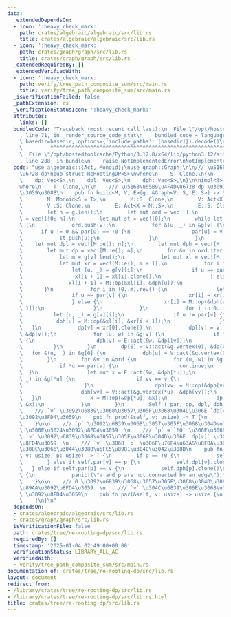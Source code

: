 ```yaml
---
data:
  _extendedDependsOn:
  - icon: ':heavy_check_mark:'
    path: crates/algebraic/algebraic/src/lib.rs
    title: crates/algebraic/algebraic/src/lib.rs
  - icon: ':heavy_check_mark:'
    path: crates/graph/graph/src/lib.rs
    title: crates/graph/graph/src/lib.rs
  _extendedRequiredBy: []
  _extendedVerifiedWith:
  - icon: ':heavy_check_mark:'
    path: verify/tree_path_composite_sum/src/main.rs
    title: verify/tree_path_composite_sum/src/main.rs
  _isVerificationFailed: false
  _pathExtension: rs
  _verificationStatusIcon: ':heavy_check_mark:'
  attributes:
    links: []
  bundledCode: "Traceback (most recent call last):\n  File \"/opt/hostedtoolcache/Python/3.12.8/x64/lib/python3.12/site-packages/onlinejudge_verify/documentation/build.py\"\
    , line 71, in _render_source_code_stat\n    bundled_code = language.bundle(stat.path,\
    \ basedir=basedir, options={'include_paths': [basedir]}).decode()\n          \
    \         ^^^^^^^^^^^^^^^^^^^^^^^^^^^^^^^^^^^^^^^^^^^^^^^^^^^^^^^^^^^^^^^^^^^^^^^^^^^^^^^^^\n\
    \  File \"/opt/hostedtoolcache/Python/3.12.8/x64/lib/python3.12/site-packages/onlinejudge_verify/languages/rust.py\"\
    , line 288, in bundle\n    raise NotImplementedError\nNotImplementedError\n"
  code: "use algebraic::{Act, Monoid};\nuse graph::Graph;\n\n/// \u5168\u65B9\u4F4D\
    \u6728 dp\npub struct ReRootingDP<S>\nwhere\n    S: Clone,\n{\n    par: Vec<usize>,\n\
    \    dp: Vec<S>,\n    dpl: Vec<S>,\n    dph: Vec<S>,\n}\n\nimpl<T> ReRootingDP<T>\n\
    where\n    T: Clone,\n{\n    /// \u5168\u65B9\u4F4D\u6728 dp \u3092\u5B9F\u884C\
    \u3059\u308B\n    pub fn build<M, V, E>(g: &Graph<V::S, E::S>) -> Self\n    where\n\
    \        M: Monoid<S = T>,\n        M::S: Clone,\n        V: Act<X = M::S>,\n\
    \        V::S: Clone,\n        E: Act<X = M::S>,\n        E::S: Clone,\n    {\n\
    \        let n = g.len();\n        let mut ord = vec![];\n        let mut par\
    \ = vec![!0; n];\n        let mut st = vec![0];\n        while let Some(v) = st.pop()\
    \ {\n            ord.push(v);\n            for &(u, _) in &g[v] {\n          \
    \      if u != 0 && par[u] == !0 {\n                    par[u] = v;\n        \
    \            st.push(u);\n                }\n            }\n        }\n\n    \
    \    let mut dpl = vec![M::e(); n];\n        let mut dph = vec![M::e(); n];\n\
    \        let mut dp = vec![M::e(); n];\n        for &v in ord.iter().rev() {\n\
    \            let m = g[v].len();\n            let mut xl = vec![M::e(); m + 1];\n\
    \            let mut xr = vec![M::e(); m + 1];\n            for i in 0..m {\n\
    \                let (u, _) = g[v][i];\n                if u == par[v] {\n   \
    \                 xl[i + 1] = xl[i].clone();\n                } else {\n     \
    \               xl[i + 1] = M::op(&xl[i], &dph[u]);\n                }\n     \
    \       }\n            for i in (0..m).rev() {\n                let (u, _) = g[v][i];\n\
    \                if u == par[v] {\n                    xr[i] = xr[i + 1].clone();\n\
    \                } else {\n                    xr[i] = M::op(&dph[u], &xr[i +\
    \ 1]);\n                }\n            }\n            for i in 0..m {\n      \
    \          let (u, _) = g[v][i];\n                if u != par[v] {\n         \
    \           dph[u] = M::op(&xl[i], &xr[i + 1]);\n                }\n         \
    \   }\n            dp[v] = xr[0].clone();\n            dpl[v] = V::act(&g.vertex(v),\
    \ &dp[v]);\n            for (u, w) in &g[v] {\n                if *u == par[v]\
    \ {\n                    dph[v] = E::act(&w, &dpl[v]);\n                }\n  \
    \          }\n        }\n        dp[0] = V::act(&g.vertex(0), &dp[0]);\n     \
    \   for &(u, _) in &g[0] {\n            dph[u] = V::act(&g.vertex(0), &dph[u]);\n\
    \        }\n        for &v in &ord {\n            for (u, w) in &g[v] {\n    \
    \            if *u == par[v] {\n                    continue;\n              \
    \  }\n                let mut x = E::act(&w, &dph[*u]);\n                for &(vv,\
    \ _) in &g[*u] {\n                    if vv == v {\n                        continue;\n\
    \                    }\n                    dph[vv] = M::op(&dph[vv], &x);\n \
    \                   dph[vv] = V::act(&g.vertex(*u), &dph[vv]);\n             \
    \   }\n                x = M::op(&dp[*u], &x);\n                dp[*u] = V::act(&g.vertex(*u),\
    \ &x);\n            }\n        }\n        Self { par, dp, dpl, dph }\n    }\n\n\
    \    /// `v` \u3092\u6839\u3068\u3057\u305F\u3068\u304D\u306E `dp[v]` \u306E\u5024\
    \u3092\u8FD4\u3059\n    pub fn prod(&self, v: usize) -> T {\n        self.dp[v].clone()\n\
    \    }\n\n    /// `p` \u3092\u6839\u3068\u3057\u305F\u3068\u304D\u306E `dp[v]`\
    \ \u306E\u5024\u3092\u8FD4\u3059  \n    /// `p` = `!0` \u306E\u3068\u304D\u306F\
    \ `v` \u3092\u6839\u3068\u3057\u305F\u3068\u304D\u306E `dp[v]` \u306E\u5024\u3092\
    \u8FD4\u3059  \n    /// `v` \u3068 `p` \u306F\u76F4\u63A5\u8FBA\u3067\u7D50\u3070\
    \u308C\u3066\u3044\u308B\u5FC5\u8981\u304C\u3042\u308B\n    pub fn prod_subtree(&self,\
    \ v: usize, p: usize) -> T {\n        if p == !0 {\n            self.dp[v].clone()\n\
    \        } else if self.par[v] == p {\n            self.dpl[v].clone()\n     \
    \   } else if self.par[p] == v {\n            self.dph[p].clone()\n        } else\
    \ {\n            panic!(\"v and p are not connected by an edge\");\n        }\n\
    \    }\n\n    /// 0 \u3092\u6839\u3068\u3057\u305F\u3068\u304D\u306E `v` \u306E\
    \u89AA\u3092\u8FD4\u3059  \n    /// `v` \u304C\u6839\u306E\u3068\u304D\u306F `!0`\
    \ \u3092\u8FD4\u3059\n    pub fn par(&self, v: usize) -> usize {\n        self.par[v]\n\
    \    }\n}\n"
  dependsOn:
  - crates/algebraic/algebraic/src/lib.rs
  - crates/graph/graph/src/lib.rs
  isVerificationFile: false
  path: crates/tree/re-rooting-dp/src/lib.rs
  requiredBy: []
  timestamp: '2025-01-04 02:49:00+00:00'
  verificationStatus: LIBRARY_ALL_AC
  verifiedWith:
  - verify/tree_path_composite_sum/src/main.rs
documentation_of: crates/tree/re-rooting-dp/src/lib.rs
layout: document
redirect_from:
- /library/crates/tree/re-rooting-dp/src/lib.rs
- /library/crates/tree/re-rooting-dp/src/lib.rs.html
title: crates/tree/re-rooting-dp/src/lib.rs
---
```

